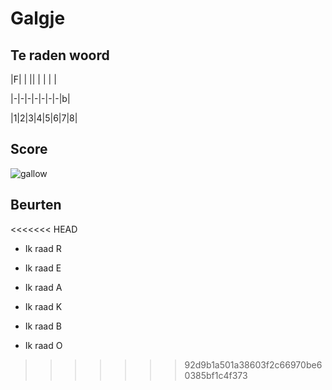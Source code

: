 # Galgje

## Te raden woord

|F| | || | | | |

|-|-|-|-|-|-|-|b|

|1|2|3|4|5|6|7|8|

## Score
![gallow](./images/2.png)

## Beurten
<<<<<<< HEAD

* Ik raad R 

* Ik raad E

* Ik raad A

* Ik raad K

* Ik raad B

* Ik raad O


>>>>>>> 92d9b1a501a38603f2c66970be60385bf1c4f373

